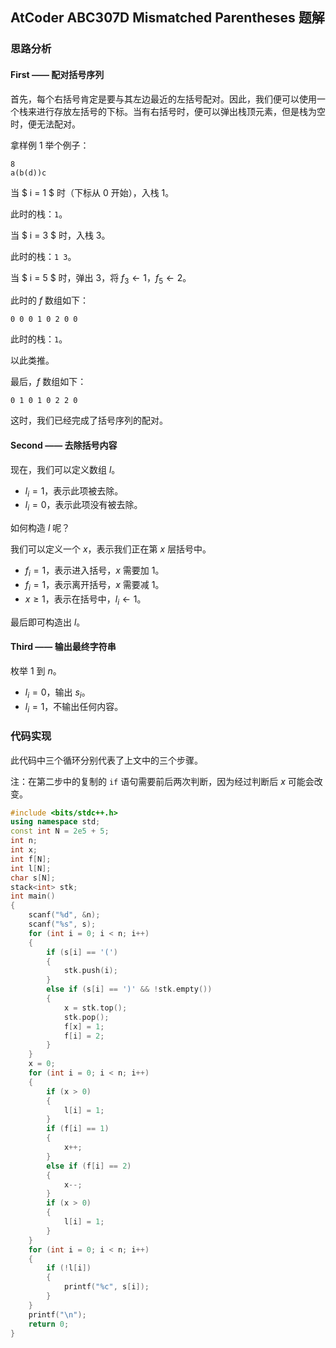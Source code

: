 ## AtCoder ABC307D Mismatched Parentheses 题解

### 思路分析

#### First —— 配对括号序列

首先，每个右括号肯定是要与其左边最近的左括号配对。因此，我们便可以使用一个栈来进行存放左括号的下标。当有右括号时，便可以弹出栈顶元素，但是栈为空时，便无法配对。

拿样例 1 举个例子：

```
8
a(b(d))c
```

当 $ i = 1 $ 时（下标从 $0$ 开始），入栈 $1$。

此时的栈：`1`。

当 $ i = 3 $ 时，入栈 $3$。

此时的栈：`1 3`。

当 $ i = 5 $ 时，弹出 $3$，将 $f_3 \gets 1$，$f_5 \gets 2$。

此时的 $f$ 数组如下：

```
0 0 0 1 0 2 0 0
```

此时的栈：`1`。

以此类推。

最后，$f$ 数组如下：

```
0 1 0 1 0 2 2 0
```

这时，我们已经完成了括号序列的配对。

#### Second —— 去除括号内容

现在，我们可以定义数组 $l$。

- $l_i = 1$，表示此项被去除。
- $l_i = 0$，表示此项没有被去除。

如何构造 $l$ 呢？

我们可以定义一个 $x$，表示我们正在第 $x$ 层括号中。

- $f_i = 1$，表示进入括号，$x$ 需要加 $1$。
- $f_i = 1$，表示离开括号，$x$ 需要减 $1$。
- $x \ge 1$，表示在括号中，$l_i \gets 1$。

最后即可构造出 $l$。

#### Third —— 输出最终字符串

枚举 $1$ 到 $n$。

- $l_i = 0$，输出 $s_i$。
- $l_i = 1$，不输出任何内容。

### 代码实现

此代码中三个循环分别代表了上文中的三个步骤。

注：在第二步中的复制的 `if` 语句需要前后两次判断，因为经过判断后 $x$ 可能会改变。

```cpp
#include <bits/stdc++.h>
using namespace std;
const int N = 2e5 + 5;
int n;
int x;
int f[N];
int l[N];
char s[N];
stack<int> stk;
int main()
{
    scanf("%d", &n);
    scanf("%s", s);
    for (int i = 0; i < n; i++)
    {
        if (s[i] == '(')
        {
            stk.push(i);
        }
        else if (s[i] == ')' && !stk.empty())
        {
            x = stk.top();
            stk.pop();
            f[x] = 1;
            f[i] = 2;
        }
    }
    x = 0;
    for (int i = 0; i < n; i++)
    {
        if (x > 0)
        {
            l[i] = 1;
        }
        if (f[i] == 1)
        {
            x++;
        }
        else if (f[i] == 2)
        {
            x--;
        }
        if (x > 0)
        {
            l[i] = 1;
        }
    }
    for (int i = 0; i < n; i++)
    {
        if (!l[i])
        {
            printf("%c", s[i]);
        }
    }
    printf("\n");
    return 0;
}
```